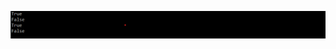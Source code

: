 ![Screenshot of code output for Assignment 5.1.1](https://github.com/carter-oleary-mssa/Assignment-5.1.1/blob/master/Assignment%205.1.1%20output.png?raw=true)
